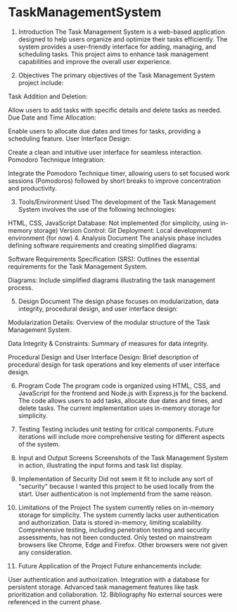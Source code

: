 # TaskManagementSystem
 
1. Introduction
The Task Management System is a web-based application designed to help users organize and optimize their tasks efficiently. The system provides a user-friendly interface for adding, managing, and scheduling tasks. This project aims to enhance task management capabilities and improve the overall user experience.

2. Objectives
The primary objectives of the Task Management System project include:

Task Addition and Deletion:

Allow users to add tasks with specific details and delete tasks as needed.
Due Date and Time Allocation:

Enable users to allocate due dates and times for tasks, providing a scheduling feature.
User Interface Design:

Create a clean and intuitive user interface for seamless interaction.
Pomodoro Technique Integration:

Integrate the Pomodoro Technique timer, allowing users to set focused work sessions (Pomodoros) followed by short breaks to improve concentration and productivity.


3. Tools/Environment Used
The development of the Task Management System involves the use of the following technologies:

HTML, CSS, JavaScript
Database: Not implemented (for simplicity, using in-memory storage)
Version Control: Git
Deployment: Local development environment (for now)
4. Analysis Document
The analysis phase includes defining software requirements and creating simplified diagrams:

Software Requirements Specification (SRS): Outlines the essential requirements for the Task Management System.

Diagrams: Include simplified diagrams illustrating the task management process.

5. Design Document
The design phase focuses on modularization, data integrity, procedural design, and user interface design:

Modularization Details: Overview of the modular structure of the Task Management System.

Data Integrity & Constraints: Summary of measures for data integrity.

Procedural Design and User Interface Design: Brief description of procedural design for task operations and key elements of user interface design.

6. Program Code
The program code is organized using HTML, CSS, and JavaScript for the frontend and Node.js with Express.js for the backend. The code allows users to add tasks, allocate due dates and times, and delete tasks. The current implementation uses in-memory storage for simplicity.

7. Testing
Testing includes unit testing for critical components. Future iterations will include more comprehensive testing for different aspects of the system.

8. Input and Output Screens
Screenshots of the Task Management System in action, illustrating the input forms and task list display.

9. Implementation of Security
Did not seem it fit to include any sort of "security" because I wanted this project to be used locally from the start. User authentication is not implementd from the same reason.

10. Limitations of the Project
The system currently relies on in-memory storage for simplicity.
The system currently lacks user authentication and authorization.
Data is stored in-memory, limiting scalability.
Comprehensive testing, including penetration testing and security assessments, has not been conducted.
Only tested on mainstream browsers like Chrome, Edge and Firefox. Other browsers were not given any consideration.

11. Future Application of the Project
Future enhancements include:

User authentication and authorization.
Integration with a database for persistent storage.
Advanced task management features like task prioritization and collaboration.
12. Bibliography
No external sources were referenced in the current phase.
